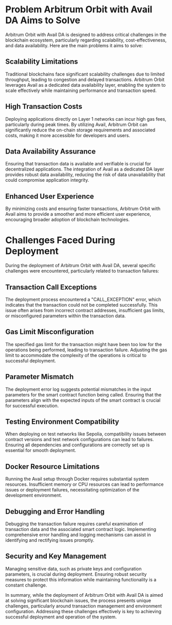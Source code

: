 # Problem Arbitrum Orbit with Avail DA Aims to Solve

Arbitrum Orbit with Avail DA is designed to address critical challenges in the blockchain ecosystem, particularly regarding scalability, cost-effectiveness, and data availability. Here are the main problems it aims to solve:

## Scalability Limitations
Traditional blockchains face significant scalability challenges due to limited throughput, leading to congestion and delayed transactions. Arbitrum Orbit leverages Avail as a dedicated data availability layer, enabling the system to scale effectively while maintaining performance and transaction speed.

## High Transaction Costs
Deploying applications directly on Layer 1 networks can incur high gas fees, particularly during peak times. By utilizing Avail, Arbitrum Orbit can significantly reduce the on-chain storage requirements and associated costs, making it more accessible for developers and users.

## Data Availability Assurance
Ensuring that transaction data is available and verifiable is crucial for decentralized applications. The integration of Avail as a dedicated DA layer provides robust data availability, reducing the risk of data unavailability that could compromise application integrity.

## Enhanced User Experience
By minimizing costs and ensuring faster transactions, Arbitrum Orbit with Avail aims to provide a smoother and more efficient user experience, encouraging broader adoption of blockchain technologies.

# Challenges Faced During Deployment

During the deployment of Arbitrum Orbit with Avail DA, several specific challenges were encountered, particularly related to transaction failures:

## Transaction Call Exceptions
The deployment process encountered a "CALL_EXCEPTION" error, which indicates that the transaction could not be completed successfully. This issue often arises from incorrect contract addresses, insufficient gas limits, or misconfigured parameters within the transaction data.

## Gas Limit Misconfiguration
The specified gas limit for the transaction might have been too low for the operations being performed, leading to transaction failure. Adjusting the gas limit to accommodate the complexity of the operations is critical to successful deployment.

## Parameter Mismatch
The deployment error log suggests potential mismatches in the input parameters for the smart contract function being called. Ensuring that the parameters align with the expected inputs of the smart contract is crucial for successful execution.

## Testing Environment Compatibility
When deploying on test networks like Sepolia, compatibility issues between contract versions and test network configurations can lead to failures. Ensuring all dependencies and configurations are correctly set up is essential for smooth deployment.

## Docker Resource Limitations
Running the Avail setup through Docker requires substantial system resources. Insufficient memory or CPU resources can lead to performance issues or deployment failures, necessitating optimization of the development environment.

## Debugging and Error Handling
Debugging the transaction failure requires careful examination of transaction data and the associated smart contract logic. Implementing comprehensive error handling and logging mechanisms can assist in identifying and rectifying issues promptly.

## Security and Key Management
Managing sensitive data, such as private keys and configuration parameters, is crucial during deployment. Ensuring robust security measures to protect this information while maintaining functionality is a constant challenge.

In summary, while the deployment of Arbitrum Orbit with Avail DA is aimed at solving significant blockchain issues, the process presents unique challenges, particularly around transaction management and environment configuration. Addressing these challenges effectively is key to achieving successful deployment and operation of the system.
